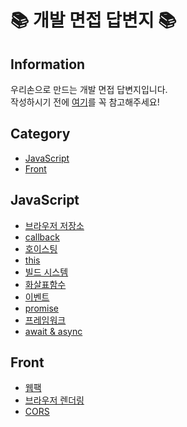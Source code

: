 # 📚 개발 면접 답변지 📚

## Information
우리손으로 만드는 개발 면접 답변지입니다. <br/>
작성하시기 전에 [여기](https://github.com/hae-on/kongdak-kongdak_interview/blob/main/CONTRIBUTING.md)를 꼭 참고해주세요!

## Category
* [JavaScript](##javascript)
* [Front](##Front)


## JavaScript
- [브라우저 저장소](https://github.com/hae-on/kongdak-kongdak_interview/blob/main/JavaScript/%EB%B8%8C%EB%9D%BC%EC%9A%B0%EC%A0%80%EC%A0%80%EC%9E%A5%EC%86%8C.md)
- [callback](https://github.com/hae-on/kongdak-kongdak_interview/blob/main/JavaScript/callback.md)
- [호이스팅](https://github.com/hae-on/kongdak-kongdak_interview/blob/main/JavaScript/%ED%98%B8%EC%9D%B4%EC%8A%A4%ED%8C%85.md)
- [this](https://github.com/hae-on/kongdak-kongdak_interview/blob/main/JavaScript/this.md)
- [빌드 시스템](https://github.com/hae-on/kongdak-kongdak_interview/blob/main/JavaScript/%EB%B9%8C%EB%93%9C%20%EC%8B%9C%EC%8A%A4%ED%85%9C.md)
- [화살표함수](https://github.com/hae-on/kongdak-kongdak_interview/blob/main/JavaScript/%ED%99%94%EC%82%B4%ED%91%9C%ED%95%A8%EC%88%98.md)
- [이벤트](https://github.com/hae-on/kongdak-kongdak_interview/blob/main/JavaScript/%EC%9D%B4%EB%B2%A4%ED%8A%B8.md)
- [promise](https://github.com/hae-on/kongdak-kongdak_interview/blob/main/JavaScript/promise.md)
- [프레임워크](https://github.com/hae-on/kongdak-kongdak_interview/blob/main/JavaScript/%ED%94%84%EB%A0%88%EC%9E%84%EC%9B%8C%ED%81%AC.md)
- [await & async](https://github.com/hae-on/kongdak-kongdak_interview/blob/main/JavaScript/await%20async.md)

## Front
- [웹팩](https://github.com/hae-on/kongdak-kongdak_interview/blob/main/Front/%EC%9B%B9%ED%8C%A9.md)
- [브라우저 렌더링](https://github.com/hae-on/kongdak-kongdak_interview/blob/main/Front/%EB%B8%8C%EB%9D%BC%EC%9A%B0%EC%A0%80%20%EB%A0%8C%EB%8D%94%EB%A7%81.md)
- [CORS](https://github.com/hae-on/kongdak-kongdak_interview/blob/main/Front/CORS.md)
